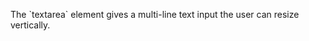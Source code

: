 <p class="abstract">The `textarea` element gives a multi-line text input the user can resize vertically.</p>
